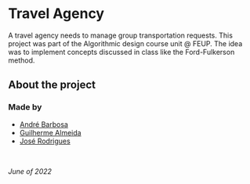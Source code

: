 # Travel Agency

A travel agency needs to manage group transportation requests.
This project was part of the Algorithmic design course unit @ FEUP. The idea was to implement concepts discussed in class like the Ford-Fulkerson method.

## About the project

### Made by

 - [André Barbosa](https://github.com/andrebarbosa02)
 - [Guilherme Almeida](https://github.com/theguilhermealmeida)
 - [José Rodrigues](https://github.com/jlcrodrigues)

<br>

*June of 2022*
